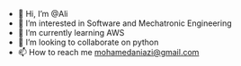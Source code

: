 - 👋 Hi, I’m @Ali
- 👀 I’m interested in Software and Mechatronic Engineering
- 🌱 I’m currently learning AWS
- 💞️ I’m looking to collaborate on python
- 📫 How to reach me mohamedaniazi@gmail.com


